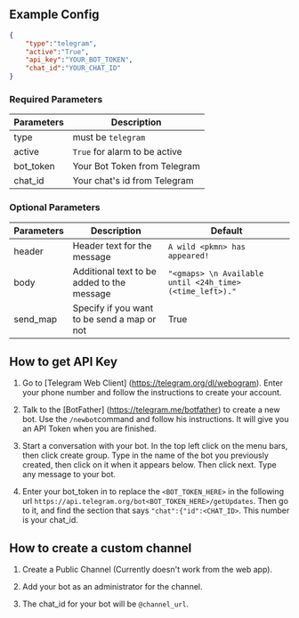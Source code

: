 ## Example Config

```json
{
    "type":"telegram",
    "active":"True",
    "api_key":"YOUR_BOT_TOKEN",
    "chat_id":"YOUR_CHAT_ID"
}
```


### Required Parameters
| Parameters     | Description                            |
| -------------- |----------------------------------------|
| type           | must be `telegram`                     |
| active         | `True` for alarm to be active          |
| bot_token      | Your Bot Token from Telegram           |
| chat_id        | Your chat's id from Telegram           |

### Optional Parameters
| Parameters     | Description                                       | Default                                       |
| -------------- |---------------------------------------------------|-----------------------------------------------|
| header         | Header text for the message                       | `A wild <pkmn> has appeared!`                 |
| body     | Additional text to be added to the message              | `"<gmaps> \n Available until <24h_time> (<time_left>)."`| 
| send_map | Specify if you want to be send a map or not             | True | 

## How to get API Key

1. Go to [Telegram Web Client] (https://telegram.org/dl/webogram). Enter your phone number and follow the instructions to create your account. 

2. Talk to the [BotFather] (https://telegram.me/botfather) to create a new bot. Use the `/newbot`command and follow his instructions. It will give you an API Token when you are finished.

3. Start a conversation with your bot. In the top left click on the menu bars, then click create group. Type in the name of the bot you previously created, then click on it when it appears below. Then click next. Type any message to your bot. 

4. Enter your bot_token in to replace the `<BOT_TOKEN_HERE>` in the following url `https://api.telegram.org/bot<BOT_TOKEN_HERE>/getUpdates`. Then go to it, and find the section that says `"chat":{"id":<CHAT_ID>`. This number is your chat_id. 


## How to create a custom channel

1. Create a Public Channel (Currently doesn't work from the web app).

2. Add your bot as an administrator for the channel.

3. The chat_id for your bot will be `@channel_url`.